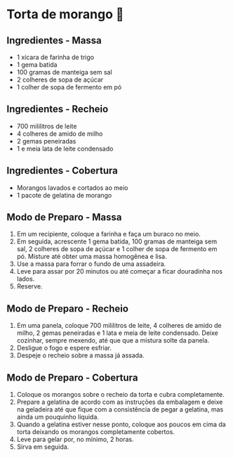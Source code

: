# Torta de morango :strawberry:

## Ingredientes - Massa

- 1 xícara de farinha de trigo
- 1 gema batida
- 100 gramas de manteiga sem sal
- 2 colheres de sopa de açúcar
- 1 colher de sopa de fermento em pó

## Ingredientes - Recheio

- 700 mililitros de leite
- 4 colheres de amido de milho
- 2 gemas peneiradas
- 1 e meia lata de leite condensado

## Ingredientes - Cobertura

- Morangos lavados e cortados ao meio
- 1 pacote de gelatina de morango

## Modo de Preparo - Massa

1. Em um recipiente, coloque a farinha e faça um buraco no meio.
2. Em seguida, acrescente 1 gema batida, 100 gramas de manteiga sem sal, 2 colheres de sopa de açúcar e 1 colher de sopa de fermento em pó. Misture até obter uma massa homogênea e lisa.
3. Use a massa para forrar o fundo de uma assadeira.
4. Leve para assar por 20 minutos ou até começar a ficar douradinha nos lados.
5. Reserve.

## Modo de Preparo - Recheio

1. Em uma panela, coloque 700 mililitros de leite, 4 colheres de amido de milho, 2 gemas peneiradas e 1 lata e meia de leite condensado. Deixe cozinhar, sempre mexendo, até que que a mistura solte da panela.
2. Desligue o fogo e espere esfriar.
3. Despeje o recheio sobre a massa já assada.

## Modo de Preparo - Cobertura

1. Coloque os morangos sobre o recheio da torta e cubra completamente.
2. Prepare a gelatina de acordo com as instruções da embalagem e deixe na geladeira até que fique com a consistência de pegar a gelatina, mas ainda um pouquinho líquida.
3. Quando a gelatina estiver nesse ponto, coloque aos poucos em cima da torta deixando os morangos completamente cobertos.
4. Leve para gelar por, no mínimo, 2 horas.
5. Sirva em seguida.
